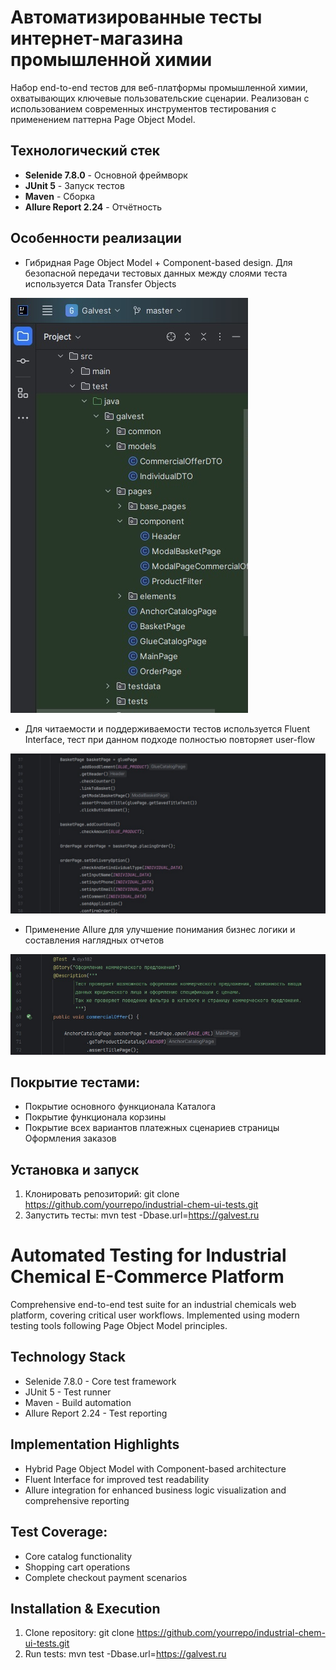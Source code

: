 # Автоматизированные тесты интернет-магазина промышленной химии

Набор end-to-end тестов для веб-платформы промышленной химии, охватывающих ключевые пользовательские сценарии. Реализован с использованием современных инструментов тестирования с применением паттерна Page Object Model.

## Технологический стек
- **Selenide 7.8.0** - Основной фреймворк
- **JUnit 5** - Запуск тестов
- **Maven** - Сборка
- **Allure Report 2.24** - Отчётность
 
## Особенности реализации
- Гибридная Page Object Model + Component-based design. Для безопасной передачи тестовых данных между слоями теста используется Data Transfer Objects

![](docs/image/model.png)
- Для читаемости и поддерживаемости тестов используется Fluent Interface, тест при данном подходе полностью повторяет user-flow

![](docs/image/fluent.png)
- Применение Allure для улучшение понимания бизнес логики и составления наглядных отчетов

![](docs/image/allure.png)

## Покрытие тестами:
- Покрытие основного функционала Каталога
- Покрытие функционала корзины
- Покрытие всех вариантов платежных сценариев страницы Оформления заказов
  
## Установка и запуск
1. Клонировать репозиторий:
   git clone https://github.com/yourrepo/industrial-chem-ui-tests.git
2. Запустить тесты:
   mvn test -Dbase.url=https://galvest.ru

# Automated Testing for Industrial Chemical E-Commerce Platform

Comprehensive end-to-end test suite for an industrial chemicals web platform, covering critical user workflows. Implemented using modern testing tools following Page Object Model principles.

## Technology Stack
- Selenide 7.8.0 - Core test framework
- JUnit 5 - Test runner
- Maven - Build automation
- Allure Report 2.24 - Test reporting

## Implementation Highlights

- Hybrid Page Object Model with Component-based architecture
- Fluent Interface for improved test readability
- Allure integration for enhanced business logic visualization and comprehensive reporting

## Test Coverage:
- Core catalog functionality
- Shopping cart operations
- Complete checkout payment scenarios

## Installation & Execution
1. Clone repository:
   git clone https://github.com/yourrepo/industrial-chem-ui-tests.git
2. Run tests:
   mvn test -Dbase.url=https://galvest.ru
